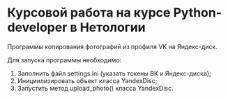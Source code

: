 # Курсовой работа на курсе Python-developer в Нетологии

Программы копирования фотографий из профиля VK на Яндекс-диск.

Для запуска программы необходимо:

1) Заполнить файл settings.ini (указать токены ВК и Яндекс-диска);
2) Инициилизировать объект класса YandexDisc;
3) Запустить метод upload_photo() класса YandexDisc.
